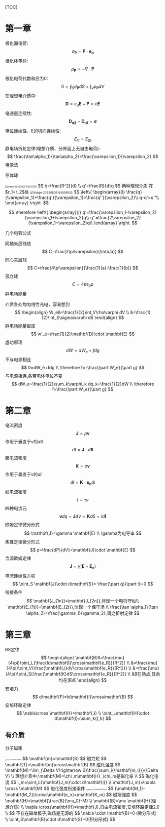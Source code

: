 [TOC]

# 第一章

极化面电荷:
$$
\sigma_{\mathbf{P}}=\mathbf{P}\cdot \mathbf{e_n}
$$
极化体电荷:
$$
\rho_{\mathbf{P}}=-\nabla\cdot \mathbf{P}
$$
极化电荷代数和应为0:
$$
0=\oint_{S}{\sigma_{\mathbf{P}}dS}+\int_V{\rho_{\mathbf{P}}dV}
$$
在理想电介质中:
$$
\mathbf{D}=\varepsilon_0\mathbf{E}+\mathbf{P}=\varepsilon\mathbf{E}
$$
电通量连续性:
$$
\mathbf{D_{n2}}-\mathbf{D_{n1}}=\mathbf{\sigma}
$$
电位连续性、E的切向连续性:
$$
E_{1t}=E_{2t}
$$
静电场折射定律(理想介质、分界面上无自由电荷):
$$
\frac{\tan\alpha_1}{\tan\alpha_2}=\frac{\varepsilon_1}{\varepsilon_2}
$$
电像法

导体球

<img src="C:\Users\wengz\Desktop\review-data\img\image-20220805163245758.png" alt="image-20220805163245758" style="zoom:50%;" />
$$
b=\frac{R^2}{d} \\
q'=\frac{R}{d}q
$$
两种理想介质
在$r_1=r_2$处

<img src="C:\Users\wengz\Desktop\review-data\img\image-20220805164509535.png" alt="image-20220805164509535" style="zoom:67%;" />
$$
\left\{ \begin{array}{l}
	\frac{q}{\varepsilon_1}+\frac{q'}{\varepsilon_1}=\frac{q''}{\varepsilon_2}\\
	q-q'=q''\\
\end{array} \right.
$$

$$
\therefore 
\left\{ \begin{array}{l}
q'=\frac{\varepsilon_1-\varepsilon_2}{\varepsilon_1+\varepsilon_2}q\\
q''=\frac{2\varepsilon_2}{\varepsilon_1+\varepsilon_2}q\\
\end{array} \right.
$$

几个电容公式

同轴夹层线缆
$$
C=\frac{2\pi\varepsilon}{\ln(b/a)}
$$
同心夹层球
$$
C=\frac{4\pi\varepsilon}{\frac{1}{a}-\frac{1}{b}}
$$
孤立球
$$
C=4\pi\epsilon_0a
$$
静电场能量

介质各处均匀线性充电，容易想到
$$
\begin{align}
W_e&=\frac{1}{2}\int_V\rho\varphi dV \\
   &=\frac{1}{2}\int_S\sigma\varphi dS
\end{align}
$$
静电场能量密度
$$
w'_e=\frac{1}{2}\mathbf{D}\cdot \mathbf{E}
$$
虚功原理
$$
dW=dW_e+fdg
$$
不与电源相连
$$
0=dW_e+fdg \\
\therefore f=-\frac{\part W_e}{\part g}
$$
与电源相连,各带电体电位不变
$$
dW_e=\frac{1}{2}\sum_k\varphi_k dq_k=\frac{1}{2}dW \\
\therefore f=\frac{\part W_e}{\part g}
$$

# 第二章

电流密度
$$
\mathbf{J}=\rho\mathbf{v}
$$
作用于垂直于$v$的$dS$
$$
dI=\mathbf{J}\cdot d\mathbf{S}
$$
面电流密度
$$
\mathbf{K}=\sigma \mathbf{v}
$$
作用于垂直于$v$的$dl$
$$
dI=\mathbf{K}\cdot \mathbf{e_n}dl
$$
线电流密度
$$
I=\tau v
$$
四种电流元
$$
\mathbf{v}dq=\mathbf{J}dV=\mathbf{K}dS=Id\mathbf{l}
$$
欧姆定律微分形式
$$
\mathbf{J}=\gamma \mathbf{E} \\
\gamma为电导率
$$
焦耳定律微分形式
$$
p=\frac{dP}{dV}=\mathbf{J}\cdot \mathbf{E}
$$
含源欧姆定律
$$
\mathbf{J}=\gamma (\mathbf{E}+ \mathbf{E_e})
$$
电流连续性方程
$$
\oint_S \mathbf{J}\cdot d\mathbf{S}=-\frac{\part q}{\part t}=0
$$
衔接条件
$$
\mathbf{J_{1n}}=\mathbf{J_{2n}},体现一个电荷守恒\\
\mathbf{E_{1t}}=\mathbf{E_{2t}},体现一个保守场 \\
\frac{\tan \alpha_1}{\tan \alpha_2}=\frac{\gamma_1}{\gamma_2},谓之折射定律
$$

# 第三章

BS定律
$$
\begin{align}
\mathbf{B}&=\frac{\mu}{4\pi}\oint_L{\frac{Id\mathbf{l}\cross\mathbf{e_R}}{R^2}} \\
&=\frac{\mu}{4\pi}\oint_V{\frac{\mathbf{J}dV\cross\mathbf{e_R}}{R^2}} \\
&=\frac{\mu}{4\pi}\oint_S{\frac{\mathbf{K}dS\cross\mathbf{e_R}}{R^2}} \\
&B在场点,其余均在源点
\end{align}
$$
安培力
$$
d\mathbf{F}=Id\mathbf{l}\cross\mathbf{B}
$$
安培环路定律
$$
\nabla\cross \mathbf{H}=\mathbf{J} \\
\oint_L\mathbf{H}\cdot d\mathbf{l}=\sum_k{I_k}
$$
## 有介质

分子磁矩

<img src="C:\Users\wengz\Desktop\review-data\img\image-20220806004139864.png" alt="image-20220806004139864" style="zoom:25%;" />
$$
\mathbf{m}=I\mathbf{S}
$$
磁力矩
$$
\mathbf{T}=\mathbf{m}\cross\mathbf{B}
$$
磁化强度
$$
\mathbf{M}=\lim_{\Delta V\rightarrow 0}\frac{\sum_i{\mathbf{m_i}}}{\Delta V} \\
理想介质中,\mathbf{M}=\chi_m\mathbf{H} ,\chi_m是磁化率 \\
$$
磁化电流
$$
I_m=\oint_L{\mathbf{J_m}\cdot d\mathbf{l}} \\
\mathbf{J_m}=\nabla \cross \mathbf{M}
$$
磁化强度衔接条件

<img src="C:\Users\wengz\Desktop\review-data\img\image-20220806155933216.png" alt="image-20220806155933216" style="zoom:33%;" />
$$
(\mathbf{M_1}-\mathbf{M_2})\cross\mathbf{e_n}=\mathbf{K_m}
$$
磁场强度
$$
\mathbf{H}=\mathbf{\frac{B}{\mu_0}-M} \\
\mathbf{B}=\mu \mathbf{H}(理想介质) \\
\nabla \cross\mathbf{H}=\mathbf{J},自由电流密度,安培环路定律2.0 \\
$$
不存在磁单极子,磁场是无源的
$$
\nabla \cdot \mathbf{B}=0 (微分形式) \\
\oint_S\mathbf{B}\cdot d\mathbf{S}=0(积分形式)
$$

